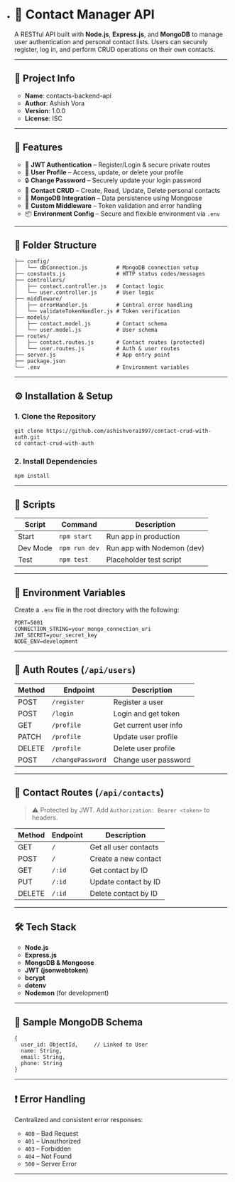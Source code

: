 - # 📇 Contact Manager API

  A RESTful API built with **Node.js**, **Express.js**, and **MongoDB** to manage user authentication and personal contact lists. Users can securely register, log in, and perform CRUD operations on their own contacts.

  ------

  ## 📌 Project Info

  - **Name**: contacts-backend-api
  - **Author**: Ashish Vora
  - **Version**: 1.0.0
  - **License**: ISC

  ------

  ## 🚀 Features

  - 🔐 **JWT Authentication** – Register/Login & secure private routes
  - 👤 **User Profile** – Access, update, or delete your profile
  - 🔒 **Change Password** – Securely update your login password
  - 📇 **Contact CRUD** – Create, Read, Update, Delete personal contacts
  - 💾 **MongoDB Integration** – Data persistence using Mongoose
  - 🧰 **Custom Middleware** – Token validation and error handling
  - 📦 **Environment Config** – Secure and flexible environment via `.env`

  ------

  ## 📁 Folder Structure

  ```
  ├── config/
  │   └── dbConnection.js         # MongoDB connection setup
  ├── constants.js                # HTTP status codes/messages
  ├── controllers/
  │   ├── contact.controller.js   # Contact logic
  │   └── user.controller.js      # User logic
  ├── middleware/
  │   ├── errorHandler.js         # Central error handling
  │   └── validateTokenHandler.js # Token verification
  ├── models/
  │   ├── contact.model.js        # Contact schema
  │   └── user.model.js           # User schema
  ├── routes/
  │   ├── contact.routes.js       # Contact routes (protected)
  │   └── user.routes.js          # Auth & user routes
  ├── server.js                   # App entry point
  ├── package.json
  └── .env                        # Environment variables
  ```

  ------

  ## ⚙️ Installation & Setup

  ### 1. Clone the Repository

  ```
  git clone https://github.com/ashishvora1997/contact-crud-with-auth.git
  cd contact-crud-with-auth
  ```

  ### 2. Install Dependencies

  ```
  npm install
  ```

  ------

  ## 🧪 Scripts

  | Script   | Command       | Description                |
  | -------- | ------------- | -------------------------- |
  | Start    | `npm start`   | Run app in production      |
  | Dev Mode | `npm run dev` | Run app with Nodemon (dev) |
  | Test     | `npm test`    | Placeholder test script    |

  ------

  ## 🔑 Environment Variables

  Create a `.env` file in the root directory with the following:

  ```
  PORT=5001
  CONNECTION_STRING=your_mongo_connection_uri
  JWT_SECRET=your_secret_key
  NODE_ENV=development
  ```

  ------

  ## 🔐 Auth Routes (`/api/users`)

  | Method | Endpoint          | Description           |
  | ------ | ----------------- | --------------------- |
  | POST   | `/register`       | Register a user       |
  | POST   | `/login`          | Login and get token   |
  | GET    | `/profile`        | Get current user info |
  | PATCH  | `/profile`        | Update user profile   |
  | DELETE | `/profile`        | Delete user profile   |
  | POST   | `/changePassword` | Change user password  |

  ------

  ## 📇 Contact Routes (`/api/contacts`)

  > ⚠️ Protected by JWT. Add `Authorization: Bearer <token>` to headers.

  | Method | Endpoint | Description           |
  | ------ | -------- | --------------------- |
  | GET    | `/`      | Get all user contacts |
  | POST   | `/`      | Create a new contact  |
  | GET    | `/:id`   | Get contact by ID     |
  | PUT    | `/:id`   | Update contact by ID  |
  | DELETE | `/:id`   | Delete contact by ID  |

  ------

  ## 🛠️ Tech Stack

  - **Node.js**
  - **Express.js**
  - **MongoDB & Mongoose**
  - **JWT (jsonwebtoken)**
  - **bcrypt**
  - **dotenv**
  - **Nodemon** (for development)

  ------

  ## 🧱 Sample MongoDB Schema

  ```
  {
    user_id: ObjectId,     // Linked to User
    name: String,
    email: String,
    phone: String
  }
  ```

  ------

  ## ❗ Error Handling

  Centralized and consistent error responses:

  - `400` – Bad Request
  - `401` – Unauthorized
  - `403` – Forbidden
  - `404` – Not Found
  - `500` – Server Error

  ------

